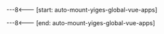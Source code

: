 

<!-- 使引入的页面支持 Naive UI 组件并作静态使用，适用于需要简单使用一些静态组件的情况 -->
<!-- 使用时在需要支持的 div 上打上 yiges-global-vue-app 类并指定 id 即可-->
<!-- 由于 instant 加载的缘故，某些 Vue 组件可能渲染不正常，第二个脚本让使用了这个片段的页面在加载时强制刷新 -->
---8<--- [start: auto-mount-yiges-global-vue-apps]
<script>
document.addEventListener('YigesVueAppManagerReady', ()=>{
    document.addEventListener('YigesVueAppManagerReload', ()=>{
        for (const ele of document.querySelectorAll('.yiges-global-vue-app')) {

            const yigesVueAppManager = YigesVueAppManager.getManagerById(ele.id)

            yigesVueAppManager?.mountApp({
                setup() {
                    return {
                        ...yigesVueAppManager.defaultSetups,
                    }
                }
            })
        }
    });
}, {once: true});
</script>
---8<--- [end: auto-mount-yiges-global-vue-apps]